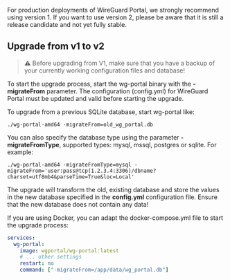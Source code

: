 For production deployments of WireGuard Portal, we strongly recommend using version 1.
If you want to use version 2, please be aware that it is still a release candidate and not yet fully stable.

## Upgrade from v1 to v2

> :warning: Before upgrading from V1, make sure that you have a backup of your currently working configuration files and database!

To start the upgrade process, start the wg-portal binary with the **-migrateFrom** parameter.
The configuration (config.yml) for WireGuard Portal must be updated and valid before starting the upgrade.

To upgrade from a previous SQLite database, start wg-portal like:

```shell
./wg-portal-amd64 -migrateFrom=old_wg_portal.db
```

You can also specify the database type using the parameter **-migrateFromType**, supported types: mysql, mssql, postgres or sqlite.
For example:

```shell
./wg-portal-amd64 -migrateFromType=mysql -migrateFrom='user:pass@tcp(1.2.3.4:3306)/dbname?charset=utf8mb4&parseTime=True&loc=Local'
```

The upgrade will transform the old, existing database and store the values in the new database specified in the **config.yml** configuration file.
Ensure that the new database does not contain any data!

If you are using Docker, you can adapt the docker-compose.yml file to start the upgrade process:

```yaml
services:
  wg-portal:
    image: wgportal/wg-portal:latest
    # ... other settings
    restart: no
    command: ["-migrateFrom=/app/data/wg_portal.db"]
```

